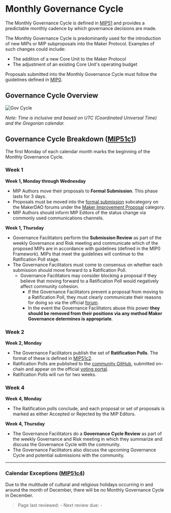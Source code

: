 # Monthly Governance Cycle

The Monthly Governance Cycle is defined in [MIP51](https://mips.makerdao.com/mips/details/MIP51) and provides a predictable monthly cadence by which governance decisions are made.

The Monthly Governance Cycle is predominantly used for the introduction of new MIPs or MIP subproposals into the Maker Protocol. Examples of such changes could include:
* The addition of a new Core Unit to the Maker Protocol
* The adjustment of an existing Core Unit's operating budget

Proposals submitted into the Monthly Governance Cycle must follow the guidelines defined in [MIP0](https://mips.makerdao.com/mips/details/MIP0).

## Governance Cycle Overview
![Gov Cycle](https://user-images.githubusercontent.com/53664591/114054203-8c7de580-9887-11eb-90da-0431b051fff3.png)

*Note: Time is inclusive and based on UTC (Coordinated Universal Time) and the Gregorian calendar.*

## Governance Cycle Breakdown ([MIP51c1](https://mips.makerdao.com/mips/details/MIP51#MIP51c1))

The first Monday of each calendar month marks the beginning of the Monthly Governance Cycle.

### Week 1

**Week 1, Monday through Wednesday**
-   MIP Authors move their proposals to **Formal Submission**. This phase lasts for 3 days.
-   Proposals must be moved into the [formal submission](https://forum.makerdao.com/c/mips/fs/16) subcategory on the MakerDAO forums under the [Maker Improvement Proposal](https://forum.makerdao.com/c/mips/14) category.
-   MIP Authors should inform MIP Editors of the status change via commonly used communications channels.

**Week 1, Thursday**
-  Governance Facilitators perform the **Submission Review** as part of the weekly Governance and Risk meeting and communicate which of the proposed MIPs are in accordance with guidelines (defined in the MIP0 Framework). MIPs that meet the guidelines will continue to the Ratification Poll stage.
- The Governance Facilitators must come to consensus on whether each submission should move forward to a Ratification Poll.
    - Governance Facilitators may consider blocking a proposal if they believe that moving forward to a Ratification Poll would negatively affect community cohesion.
        - If the Governance Facilitators prevent a proposal from moving to a Ratification Poll, they must clearly communicate their reasons for doing so via the official [forum](https://forum.makerdao.com).
        - In the event the Governance Facilitators abuse this power **they should be removed from their positions via any method Maker Governance determines is appropriate**.

### Week 2

**Week 2, Monday**
-   The Governance Facilitators publish the set of **Ratification Polls**. The format of these is defined in [MIP51c2](https://mips.makerdao.com/mips/details/MIP51#MIP51c2).
-   Ratification Polls are published to the [community GitHub](https://github.com/makerdao/community/tree/master/governance/polls), submitted on-chain and appear on the official [voting portal](https://vote.makerdao.com/).
-   Ratification Polls will run for two weeks.

### Week 4

**Week 4, Monday**
-   The Ratification polls conclude, and each proposal or set of proposals is marked as either Accepted or Rejected by the MIP Editors.

**Week 4, Thursday**
- The Governance Facilitators do a **Governance Cycle Review** as part of the weekly Governance and Risk meeting in which they summarize and discuss the Governance Cycle with the community.
- The Governance Facilitators also discuss the upcoming Governance Cycle and potential submissions with the community.

---

### Calendar Exceptions ([MIP51c4](https://mips.makerdao.com/mips/details/MIP51#MIP51c4))

Due to the multitude of cultural and religious holidays occurring in and around the month of December, there will be no Monthly Governance Cycle in December.

>Page last reviewed: -
>Next review due: -

